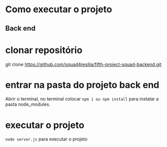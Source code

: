 # Como executar o projeto

## Back end


# clonar repositório
git clone https://github.com/squad4resilia/fifth-project-squad-backend.git

# entrar na pasta do projeto back end
Abrir o terminal, no terminal colocar `npm i ou npm install` para instalar a pasta node_modules.


# executar o projeto
`node server.js` para executar o projeto
